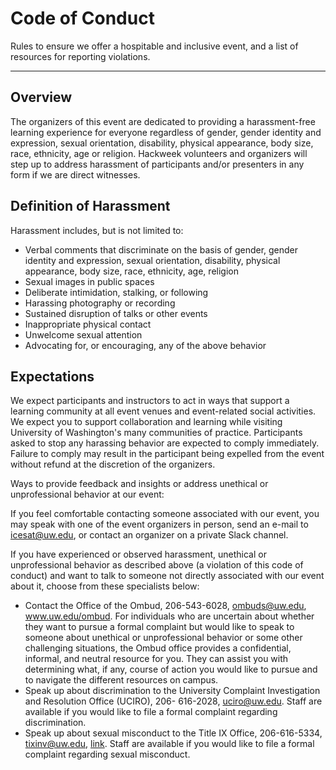 # Code of Conduct

Rules to ensure we offer a hospitable and inclusive event, and a list of resources for reporting violations.

---

## Overview

The organizers of this event are dedicated to providing a harassment-free learning experience for everyone regardless of gender, gender identity and expression, sexual orientation, disability, physical appearance, body size, race, ethnicity, age or religion. Hackweek volunteers and organizers will step up to address harassment of participants and/or presenters in any form if we are direct witnesses. 

## Definition of Harassment

Harassment includes, but is not limited to:
* Verbal comments that discriminate on the basis of gender, gender identity and expression, sexual orientation, disability, physical appearance, body size, race, ethnicity, age, religion
* Sexual images in public spaces
* Deliberate intimidation, stalking, or following
* Harassing photography or recording
* Sustained disruption of talks or other events
* Inappropriate physical contact
* Unwelcome sexual attention
* Advocating for, or encouraging, any of the above behavior

## Expectations

We expect participants and instructors to act in ways that support a learning community at all event venues and event-related social activities. We expect you to support collaboration and learning while visiting University of Washington's many communities of practice. Participants asked to stop any harassing behavior are expected to comply immediately. Failure to comply may result in the participant being expelled from the event without refund at the discretion of the organizers.

Ways to provide feedback and insights or address unethical or unprofessional behavior at our event:

If you feel comfortable contacting someone associated with our event, you may speak with one of the event organizers in person, send an e-mail to icesat@uw.edu, or contact an organizer on a private Slack channel.

If you have experienced or observed harassment, unethical or unprofessional behavior as described above (a violation of this code of conduct) and want to talk to someone not directly associated with our event about it, choose from these specialists below:

* Contact the Office of the Ombud, 206-543-6028, ombuds@uw.edu, www.uw.edu/ombud. For individuals who are uncertain about whether they want to pursue a formal complaint but would like to speak to someone about unethical or unprofessional behavior or some other challenging situations, the Ombud office provides a confidential, informal, and neutral resource for you. They can assist you with determining what, if any, course of action you would like to pursue and to navigate the different resources on campus.
* Speak up about discrimination to the University Complaint Investigation and Resolution Office (UCIRO), 206- 616-2028, uciro@uw.edu. Staff are available if you would like to file a formal complaint regarding discrimination.
* Speak up about sexual misconduct to the Title IX Office, 206-616-5334, tixinv@uw.edu, [link](https://www.washington.edu/compliance/tixio/). Staff are available if you would like to file a formal complaint regarding sexual misconduct.
